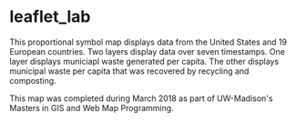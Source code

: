# leaflet_lab

This proportional symbol map displays data from the United States and 19 European countries. Two layers display data over seven timestamps. One layer displays municiapl waste generated per capita. The other displays municipal waste per capita that was recovered by recycling and composting.

This map was completed during March 2018 as part of UW-Madison's Masters in GIS and Web Map Programming.
